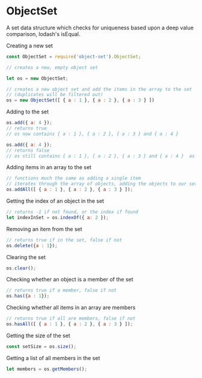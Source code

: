 # ObjectSet

A set data structure which checks for uniqueness based upon a deep value comparison, lodash's isEqual.

Creating a new set
```javascript
const ObjectSet = require('object-set').ObjectSet;

// creates a new, empty object set

let os = new ObjectSet;

// creates a new object set and add the items in the array to the set
// (duplicates will be filtered out)
os = new ObjectSet([ { a : 1 }, { a : 2 }, { a : 3 } ])
```

Adding to the set
```javascript
os.add({ a: 4 });
// returns true
// os now contains { a : 1 }, { a : 2 }, { a : 3 } and { a : 4 } 

os.add({ a: 4 });
// returns false
// os still contains { a : 1 }, { a : 2 }, { a : 3 } and { a : 4 }  as { a : 4 } was in the set
```

Adding items in an array to the set
```javascript
// functions much the same as adding a single item
// iterates through the array of objects, adding the objects to our set
os.addAll([ { a : 1 }, { a : 2 }, { a : 3 } ]);
```

Getting the index of an object in the set
```javascript
// returns -1 if not found, or the index if found
let indexInSet = os.indexOf({ a: 2 });
```

Removing an item from the set
```javascript
// returns true if in the set, false if not
os.delete({a : 1});
```

Clearing the set
```javascript
os.clear();
```

Checking whether an object is a member of the set
```javascript
// returns true if a member, false if not
os.has({a : 1});
```

Checking whether all items in an array are members
```javascript
// returns true if all are members, false if not
os.hasAll([ { a : 1 }, { a : 2 }, { a : 3 } ]);
```

Getting the size of the set
```javascript
const setSize = os.size();
```

Getting a list of all members in the set
```javascript
let members = os.getMembers();
```
